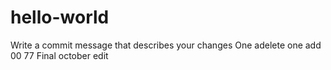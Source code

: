 # hello-world

Write a commit message that describes your changes
One adelete one add  
00
77
Final
october edit
